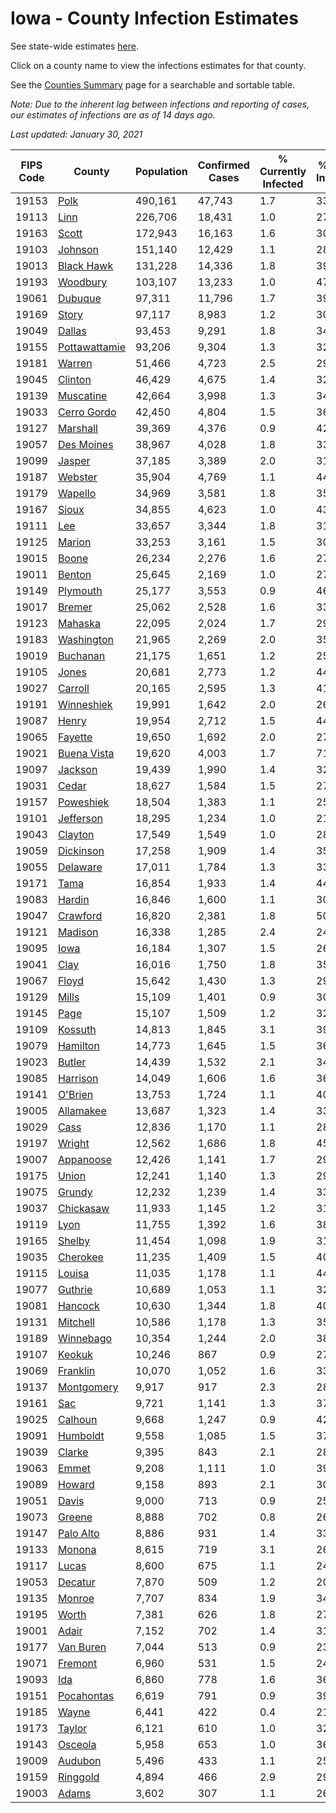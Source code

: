 # Iowa - County Infection Estimates

See state-wide estimates [here](/infections/us-ia).

Click on a county name to view the infections estimates for that county.

See the [Counties Summary](/infections/summary-counties) page for a searchable and sortable table.

*Note: Due to the inherent lag between infections and reporting of cases, our estimates of infections are as of 14 days ago.*

*Last updated: January 30, 2021*

|   FIPS Code |                         County |   Population |   Confirmed Cases |   % Currently Infected |   % Total Infected |
|-------------|--------------------------------|--------------|-------------------|------------------------|--------------------|
|       19153 |                   [Polk](polk) |      490,161 |            47,743 |                    1.7 |               33.1 |
|       19113 |                   [Linn](linn) |      226,706 |            18,431 |                    1.0 |               27.5 |
|       19163 |                 [Scott](scott) |      172,943 |            16,163 |                    1.6 |               30.5 |
|       19103 |             [Johnson](johnson) |      151,140 |            12,429 |                    1.1 |               28.3 |
|       19013 |       [Black Hawk](black-hawk) |      131,228 |            14,336 |                    1.8 |               39.3 |
|       19193 |           [Woodbury](woodbury) |      103,107 |            13,233 |                    1.0 |               47.5 |
|       19061 |             [Dubuque](dubuque) |       97,311 |            11,796 |                    1.7 |               39.7 |
|       19169 |                 [Story](story) |       97,117 |             8,983 |                    1.2 |               30.2 |
|       19049 |               [Dallas](dallas) |       93,453 |             9,291 |                    1.8 |               34.3 |
|       19155 | [Pottawattamie](pottawattamie) |       93,206 |             9,304 |                    1.3 |               32.3 |
|       19181 |               [Warren](warren) |       51,466 |             4,723 |                    2.5 |               29.3 |
|       19045 |             [Clinton](clinton) |       46,429 |             4,675 |                    1.4 |               32.7 |
|       19139 |         [Muscatine](muscatine) |       42,664 |             3,998 |                    1.3 |               34.1 |
|       19033 |     [Cerro Gordo](cerro-gordo) |       42,450 |             4,804 |                    1.5 |               36.7 |
|       19127 |           [Marshall](marshall) |       39,369 |             4,376 |                    0.9 |               42.7 |
|       19057 |       [Des Moines](des-moines) |       38,967 |             4,028 |                    1.8 |               33.3 |
|       19099 |               [Jasper](jasper) |       37,185 |             3,389 |                    2.0 |               31.0 |
|       19187 |             [Webster](webster) |       35,904 |             4,769 |                    1.1 |               44.4 |
|       19179 |             [Wapello](wapello) |       34,969 |             3,581 |                    1.8 |               35.4 |
|       19167 |                 [Sioux](sioux) |       34,855 |             4,623 |                    1.0 |               43.8 |
|       19111 |                     [Lee](lee) |       33,657 |             3,344 |                    1.8 |               31.5 |
|       19125 |               [Marion](marion) |       33,253 |             3,161 |                    1.5 |               30.3 |
|       19015 |                 [Boone](boone) |       26,234 |             2,276 |                    1.6 |               27.8 |
|       19011 |               [Benton](benton) |       25,645 |             2,169 |                    1.0 |               27.9 |
|       19149 |           [Plymouth](plymouth) |       25,177 |             3,553 |                    0.9 |               46.7 |
|       19017 |               [Bremer](bremer) |       25,062 |             2,528 |                    1.6 |               33.6 |
|       19123 |             [Mahaska](mahaska) |       22,095 |             2,024 |                    1.7 |               29.4 |
|       19183 |       [Washington](washington) |       21,965 |             2,269 |                    2.0 |               35.4 |
|       19019 |           [Buchanan](buchanan) |       21,175 |             1,651 |                    1.2 |               25.3 |
|       19105 |                 [Jones](jones) |       20,681 |             2,773 |                    1.2 |               44.8 |
|       19027 |             [Carroll](carroll) |       20,165 |             2,595 |                    1.3 |               41.7 |
|       19191 |       [Winneshiek](winneshiek) |       19,991 |             1,642 |                    2.0 |               26.2 |
|       19087 |                 [Henry](henry) |       19,954 |             2,712 |                    1.5 |               44.1 |
|       19065 |             [Fayette](fayette) |       19,650 |             1,692 |                    2.0 |               27.6 |
|       19021 |     [Buena Vista](buena-vista) |       19,620 |             4,003 |                    1.7 |               71.3 |
|       19097 |             [Jackson](jackson) |       19,439 |             1,990 |                    1.4 |               32.9 |
|       19031 |                 [Cedar](cedar) |       18,627 |             1,584 |                    1.5 |               27.8 |
|       19157 |         [Poweshiek](poweshiek) |       18,504 |             1,383 |                    1.1 |               25.3 |
|       19101 |         [Jefferson](jefferson) |       18,295 |             1,234 |                    1.0 |               21.6 |
|       19043 |             [Clayton](clayton) |       17,549 |             1,549 |                    1.0 |               28.8 |
|       19059 |         [Dickinson](dickinson) |       17,258 |             1,909 |                    1.4 |               35.9 |
|       19055 |           [Delaware](delaware) |       17,011 |             1,784 |                    1.3 |               33.9 |
|       19171 |                   [Tama](tama) |       16,854 |             1,933 |                    1.4 |               44.3 |
|       19083 |               [Hardin](hardin) |       16,846 |             1,600 |                    1.1 |               30.8 |
|       19047 |           [Crawford](crawford) |       16,820 |             2,381 |                    1.8 |               50.3 |
|       19121 |             [Madison](madison) |       16,338 |             1,285 |                    2.4 |               24.6 |
|       19095 |                   [Iowa](iowa) |       16,184 |             1,307 |                    1.5 |               26.2 |
|       19041 |                   [Clay](clay) |       16,016 |             1,750 |                    1.8 |               35.1 |
|       19067 |                 [Floyd](floyd) |       15,642 |             1,430 |                    1.3 |               29.6 |
|       19129 |                 [Mills](mills) |       15,109 |             1,401 |                    0.9 |               30.1 |
|       19145 |                   [Page](page) |       15,107 |             1,509 |                    1.2 |               32.3 |
|       19109 |             [Kossuth](kossuth) |       14,813 |             1,845 |                    3.1 |               39.0 |
|       19079 |           [Hamilton](hamilton) |       14,773 |             1,645 |                    1.5 |               36.4 |
|       19023 |               [Butler](butler) |       14,439 |             1,532 |                    2.1 |               34.3 |
|       19085 |           [Harrison](harrison) |       14,049 |             1,606 |                    1.6 |               36.4 |
|       19141 |             [O'Brien](o'brien) |       13,753 |             1,724 |                    1.1 |               40.8 |
|       19005 |         [Allamakee](allamakee) |       13,687 |             1,323 |                    1.4 |               33.7 |
|       19029 |                   [Cass](cass) |       12,836 |             1,170 |                    1.1 |               28.9 |
|       19197 |               [Wright](wright) |       12,562 |             1,686 |                    1.8 |               45.1 |
|       19007 |         [Appanoose](appanoose) |       12,426 |             1,141 |                    1.7 |               29.7 |
|       19175 |                 [Union](union) |       12,241 |             1,140 |                    1.3 |               29.8 |
|       19075 |               [Grundy](grundy) |       12,232 |             1,239 |                    1.4 |               33.0 |
|       19037 |         [Chickasaw](chickasaw) |       11,933 |             1,145 |                    1.2 |               31.2 |
|       19119 |                   [Lyon](lyon) |       11,755 |             1,392 |                    1.6 |               38.2 |
|       19165 |               [Shelby](shelby) |       11,454 |             1,098 |                    1.9 |               31.0 |
|       19035 |           [Cherokee](cherokee) |       11,235 |             1,409 |                    1.5 |               40.2 |
|       19115 |               [Louisa](louisa) |       11,035 |             1,178 |                    1.1 |               44.3 |
|       19077 |             [Guthrie](guthrie) |       10,689 |             1,053 |                    1.1 |               32.6 |
|       19081 |             [Hancock](hancock) |       10,630 |             1,344 |                    1.8 |               40.5 |
|       19131 |           [Mitchell](mitchell) |       10,586 |             1,178 |                    1.3 |               35.9 |
|       19189 |         [Winnebago](winnebago) |       10,354 |             1,244 |                    2.0 |               38.5 |
|       19107 |               [Keokuk](keokuk) |       10,246 |               867 |                    0.9 |               27.7 |
|       19069 |           [Franklin](franklin) |       10,070 |             1,052 |                    1.6 |               33.9 |
|       19137 |       [Montgomery](montgomery) |        9,917 |               917 |                    2.3 |               28.7 |
|       19161 |                     [Sac](sac) |        9,721 |             1,141 |                    1.3 |               37.9 |
|       19025 |             [Calhoun](calhoun) |        9,668 |             1,247 |                    0.9 |               42.7 |
|       19091 |           [Humboldt](humboldt) |        9,558 |             1,085 |                    1.5 |               37.3 |
|       19039 |               [Clarke](clarke) |        9,395 |               843 |                    2.1 |               28.6 |
|       19063 |                 [Emmet](emmet) |        9,208 |             1,111 |                    1.0 |               39.1 |
|       19089 |               [Howard](howard) |        9,158 |               893 |                    2.1 |               30.7 |
|       19051 |                 [Davis](davis) |        9,000 |               713 |                    0.9 |               25.7 |
|       19073 |               [Greene](greene) |        8,888 |               702 |                    0.8 |               26.0 |
|       19147 |         [Palo Alto](palo-alto) |        8,886 |               931 |                    1.4 |               33.6 |
|       19133 |               [Monona](monona) |        8,615 |               719 |                    3.1 |               26.2 |
|       19117 |                 [Lucas](lucas) |        8,600 |               675 |                    1.1 |               24.7 |
|       19053 |             [Decatur](decatur) |        7,870 |               509 |                    1.2 |               20.3 |
|       19135 |               [Monroe](monroe) |        7,707 |               834 |                    1.9 |               34.5 |
|       19195 |                 [Worth](worth) |        7,381 |               626 |                    1.8 |               27.0 |
|       19001 |                 [Adair](adair) |        7,152 |               702 |                    1.4 |               31.5 |
|       19177 |         [Van Buren](van-buren) |        7,044 |               513 |                    0.9 |               23.9 |
|       19071 |             [Fremont](fremont) |        6,960 |               531 |                    1.5 |               24.3 |
|       19093 |                     [Ida](ida) |        6,860 |               778 |                    1.6 |               36.1 |
|       19151 |       [Pocahontas](pocahontas) |        6,619 |               791 |                    0.9 |               39.1 |
|       19185 |                 [Wayne](wayne) |        6,441 |               422 |                    0.4 |               21.3 |
|       19173 |               [Taylor](taylor) |        6,121 |               610 |                    1.0 |               32.8 |
|       19143 |             [Osceola](osceola) |        5,958 |               653 |                    1.0 |               36.7 |
|       19009 |             [Audubon](audubon) |        5,496 |               433 |                    1.1 |               25.3 |
|       19159 |           [Ringgold](ringgold) |        4,894 |               466 |                    2.9 |               29.5 |
|       19003 |                 [Adams](adams) |        3,602 |               307 |                    1.1 |               26.8 |